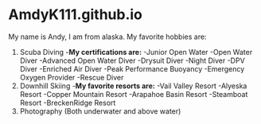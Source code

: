 # AmdyK111.github.io
My name is Andy, I am from alaska.
My favorite hobbies are:
1. Scuba Diving
  -**My certifications are:**
  -Junior Open Water
  -Open Water Diver
  -Advanced Open Water Diver
  -Drysuit Diver
  -Night Diver
  -DPV Diver
  -Enriched Air Diver
  -Peak Performance Buoyancy
  -Emergency Oxygen Provider
  -Rescue Diver
3. Downhill Skiing
  -**My favorite resorts are:**
  -Vail Valley Resort
  -Alyeska Resort
  -Copper Mountain Resort
  -Arapahoe Basin Resort
  -Steamboat Resort
  -BreckenRidge Resort
5. Photography (Both underwater and above water)
